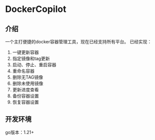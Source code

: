 # DockerCopilot

## 介绍

一个主打便捷的docker容器管理工具，现在已经支持所有平台。
已经实现：
1. 一键更新容器
2. 指定镜像和tag更新
3. 启动、停止、重启容器
4. 重命名容器
5. 删除无TAG镜像
6. 删除未使用镜像
7. 更新进度查看
8. 备份容器设置
9. 恢复容器设置

## 开发环境
go版本：1.21+